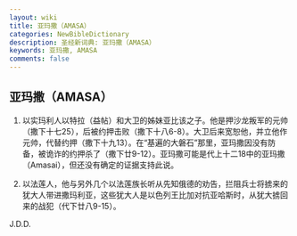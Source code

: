 ```yaml
---
layout: wiki
title: 亚玛撒（AMASA）
categories: NewBibleDictionary
description: 圣经新词典: 亚玛撒（AMASA）
keywords: 亚玛撒, AMASA
comments: false
---
```


## 亚玛撒（AMASA）

1. 以实玛利人以特拉（益帖）和大卫的姊妹亚比该之子。他是押沙龙叛军的元帅（撒下十七25），后被约押击败（撒下十八6-8）。大卫后来宽恕他，并立他作元帅，代替约押（撒下十九13）。在“基遍的大磐石”那里，亚玛撒因没有防备，被诡诈的约押杀了（撒下廿9-12）。亚玛撒可能是代上十二18中的亚玛撒（Amasai），但还没有确定的证据支持此说。

2. 以法莲人，他与另外几个以法莲族长听从先知俄德的劝告，拦阻兵士将掳来的犹大人带进撒玛利亚，这些犹大人是以色列王比加对抗亚哈斯时，从犹大掳回来的战犯（代下廿八9-15）。

J.D.D.






